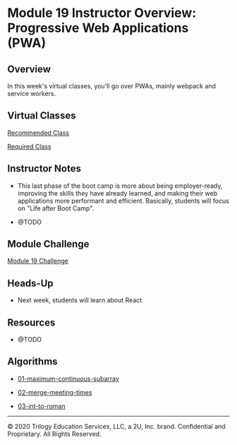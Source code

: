 # Module 19 Instructor Overview: Progressive Web Applications (PWA)

## Overview

In this week's virtual classes, you'll go over PWAs, mainly webpack and service workers.

## Virtual Classes

[Recommended Class](./19.1-RECOMMENDED.md)

[Required Class](./19.2-REQUIRED.md)

## Instructor Notes

* This last phase of the boot camp is more about being employer-ready, improving the skills they have already learned, and making their web applications more performant and efficient. Basically, students will focus on "Life after Boot Camp". 

* @TODO

## Module Challenge

[Module 19 Challenge](../../01-Class-Content/19-PWA/02-Challenge)

## Heads-Up

* Next week, students will learn about React

## Resources

* @TODO

## Algorithms

* [01-maximum-continuous-subarray](../../01-Class-Content/19-PWA/03-Algorithms/01-maximum-continuous-subarray)

* [02-merge-meeting-times](../../01-Class-Content/19-PWA/03-Algorithms/02-merge-meeting-times)

* [03-int-to-roman](../../01-Class-Content/19-PWA/03-Algorithms/03-int-to-roman)

---
© 2020 Trilogy Education Services, LLC, a 2U, Inc. brand.  Confidential and Proprietary.  All Rights Reserved.